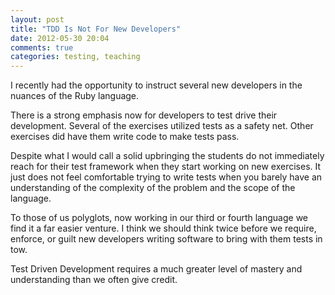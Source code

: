 ```yaml
---
layout: post
title: "TDD Is Not For New Developers"
date: 2012-05-30 20:04
comments: true
categories: testing, teaching
---
```


I recently had the opportunity to instruct several new developers in the nuances
of the Ruby language.

There is a strong emphasis now for developers to test drive their development.
Several of the exercises utilized tests as a safety net. Other exercises did
have them write code to make tests pass.

Despite what I would call a solid upbringing the students do not immediately
reach for their test framework when they start working on new exercises. It 
just does not feel comfortable trying to write tests when you barely have an
understanding of the complexity of the problem and the scope of the language.

To those of us polyglots, now working in our third or fourth language we find
it a far easier venture. I think we should think twice before we require, 
enforce, or guilt new developers writing software to bring with them tests in
tow.

Test Driven Development requires a much greater level of mastery and 
understanding than we often give credit.